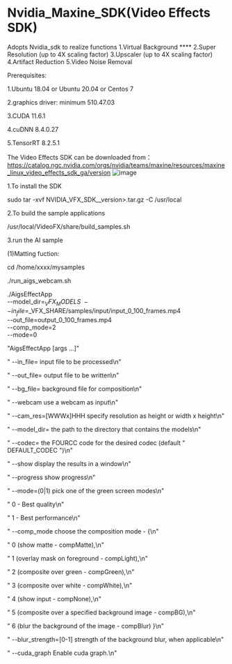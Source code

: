 # Nvidia_Maxine_SDK(Video Effects SDK)
Adopts Nvidia_sdk to realize functions
1.Virtual Background ****
2.Super Resolution (up to 4X scaling factor)
3.Upscaler (up to 4X scaling factor)
4.Artifact Reduction
5.Video Noise Removal



Prerequisites:

1.Ubuntu 18.04 or Ubuntu 20.04 or Centos 7

2.graphics driver: minimum 510.47.03

3.CUDA 11.6.1

4.cuDNN 8.4.0.27

5.TensorRT 8.2.5.1


The Video Effects SDK can be downloaded from：https://catalog.ngc.nvidia.com/orgs/nvidia/teams/maxine/resources/maxine_linux_video_effects_sdk_ga/version
![image](https://user-images.githubusercontent.com/51230137/199392568-2b662728-f20c-4427-ac17-a163fa5d937a.png)

1.To install the SDK

sudo tar -xvf NVIDIA_VFX_SDK_<OS>_version>.tar.gz -C /usr/local

2.To build the sample applications

/usr/local/VideoFX/share/build_samples.sh

3.run the AI sample

(1)Matting fuction: 

cd /home/xxxx/mysamples

./run_aigs_webcam.sh

./AigsEffectApp \
        --model_dir=$_VFX_MODELS \
        --in_file=$_VFX_SHARE/samples/input/input_0_100_frames.mp4 \
        --out_file=output_0_100_frames.mp4 \
        --comp_mode=2 \
        --mode=0
        
"AigsEffectApp [args ...]"
        
"  --in_file=<path>           input file to be processed\n"
        
"  --out_file=<path>          output file to be written\n"
        
"  --bg_file=<path>           background file for composition\n"
        
"  --webcam                   use a webcam as input\n"
        
"  --cam_res=[WWWx]HHH        specify resolution as height or width x height\n"
        
"  --model_dir=<path>         the path to the directory that contains the models\n"
        
"  --codec=<fourcc>           the FOURCC code for the desired codec (default " DEFAULT_CODEC ")\n"
        
"  --show                     display the results in a window\n"
        
"  --progress                 show progress\n"
        
"  --mode=(0|1)               pick one of the green screen modes\n"
        
"                             0 - Best quality\n"
        
"                             1 - Best performance\n"
        
"  --comp_mode                choose the composition mode - {\n"
        
"                               0 (show matte - compMatte),\n"
        
"                               1 (overlay mask on foreground - compLight),\n"
        
"                               2 (composite over green - compGreen),\n"
        
"                               3 (composite over white - compWhite),\n"
        
"                               4 (show input - compNone),\n"
        
"                               5 (composite over a specified background image - compBG),\n"
        
"                               6 (blur the background of the image - compBlur) }\n"
        
"  --blur_strength=[0-1]      strength of the background blur, when applicable\n"
        
"  --cuda_graph               Enable cuda graph.\n"
 

